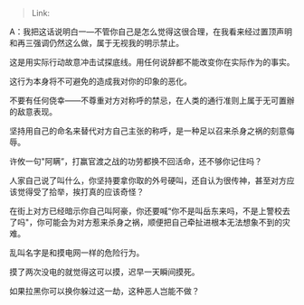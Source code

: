 > Link: 

A：我把这话说明白一—不管你自己是怎么觉得这很合理，在我看来经过置顶声明和再三强调仍然这么做，属于无视我的明示禁止。

这是用实际行动故意冲击试探底线。用任何说辞都不能改变你在实际作为的事实。

这行为本身将不可避免的造成我对你的印象的恶化。

不要有任何侥幸——不尊重对方对称呼的禁忌，在人类的通行准则上属于无可置辦的敌意表现。

坚持用自己的命名来替代对方自己主张的称呼，是一种足以召来杀身之祸的刻意侮辱。

许攸一句"阿瞒”，打赢官渡之战的功劳都换不回活命，还不够你记住吗？

人家自己说了叫什么，你坚持要拿你取的外号硬叫，还自认为很传神，甚至对方应该觉得受了拾举，挨打真的应该奇怪？

在街上对方已经暗示你自己叫阿豪，你还要喊“你不是叫岳东来吗，不是上警校去了吗"，你可能会为对方惹来杀身之祸，顺便把自己牵扯进根本无法想象不到的灾难。

乱叫名字是和摸电网一样的危险行为。

摸了两次没电的就觉得这可以摸，迟早一天瞬间摸死。

如果拉黑你可以换你躲过这一劫，这种恶人岂能不做？
